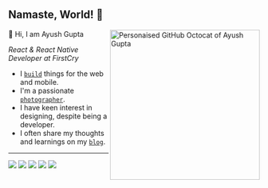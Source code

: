 ## Namaste, World! 🙏

<a href="https://ayushgupta.tech" target="_blank" rel="noreferrer"><img align="right" src="https://user-images.githubusercontent.com/21218732/108165714-05c74a80-7119-11eb-9a61-2963220f99de.png" alt="Personaised GitHub Octocat of Ayush Gupta" width=300px height=300px/>
</a>

👋 Hi, I am Ayush Gupta

*React & React Native Developer at FirstCry*

- I [`build`](https://ayushgupta.tech/#projects) things for the web and mobile.
- I'm a passionate [`photographer`](https://instagram.com/_.guptaji._).
- I have keen interest in designing, despite being a developer.
- I often share my thoughts and learnings on my [`blog`](https://ayushgupta.tech/blog).

---

[![](https://user-images.githubusercontent.com/21218732/108171128-12e83780-7121-11eb-9c43-ed5a8cdfe1fa.png)](https://ayushgupta.tech)
[![](https://user-images.githubusercontent.com/21218732/108171206-30b59c80-7121-11eb-9047-e654986f459f.png)](https://twitter.com/_guptaji_)
[![](https://user-images.githubusercontent.com/21218732/108171283-4c20a780-7121-11eb-9904-883c701c3824.png)](https://www.instagram.com/_.guptaji._/)
[![](https://user-images.githubusercontent.com/21218732/108171336-622e6800-7121-11eb-8a30-b436f29077a4.png)](https://medium.com/@guptaji)
[![](https://user-images.githubusercontent.com/21218732/108171405-796d5580-7121-11eb-8ab2-8d78efb29082.png)](https://www.linkedin.com/in/guptaji6/)

<!--
**gupta-ji6/gupta-ji6** is a ✨ _special_ ✨ repository because its `README.md` (this file) appears on your GitHub profile.

Here are some ideas to get you started:

- 🔭 I’m currently working on ...
- 🌱 I’m currently learning ...
- 👯 I’m looking to collaborate on ...
- 🤔 I’m looking for help with ...
- 💬 Ask me about ...
- 📫 How to reach me: ...
- 😄 Pronouns: ...
- ⚡ Fun fact: ...

Connect with me on: 
<img height="16" width="16" src="https://cdn.jsdelivr.net/npm/simple-icons@v3/icons/twitter.svg" />
<img height="16" width="16" src="https://cdn.jsdelivr.net/npm/simple-icons@v3/icons/instagram.svg" />
<img height="16" width="16" src="https://cdn.jsdelivr.net/npm/simple-icons@v3/icons/medium.svg" />
<img height="16" width="16" src="https://cdn.jsdelivr.net/npm/simple-icons@v3/icons/linkedin.svg" />
-->
